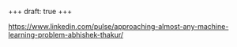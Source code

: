 +++
draft: true
+++

https://www.linkedin.com/pulse/approaching-almost-any-machine-learning-problem-abhishek-thakur/
